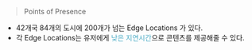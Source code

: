 
>Points of Presence

- 42개국 84개의 도시에 200개가 넘는 Edge Locations 가 있다.
- 각 Edge Locations는 유저에게 <font color="#4bacc6">낮은 지연시간</font>으로 콘텐츠를 제공해줄 수 있다.